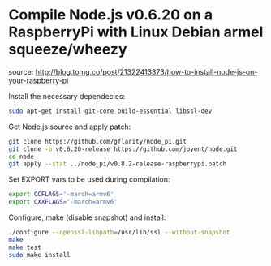 Compile Node.js v0.6.20 on a RaspberryPi with Linux Debian armel squeeze/wheezy
======================================================================
source: http://blog.tomg.co/post/21322413373/how-to-install-node-js-on-your-raspberry-pi

Install the necessary dependecies:
```bash
sudo apt-get install git-core build-essential libssl-dev
```

Get Node.js source and apply patch:
```bash
git clone https://github.com/gflarity/node_pi.git
git clone -b v0.6.20-release https://github.com/joyent/node.git
cd node
git apply --stat ../node_pi/v0.8.2-release-raspberrypi.patch
```

Set EXPORT vars to be used during compilation:
```bash
export CCFLAGS='-march=armv6'
export CXXFLAGS='-march=armv6'
```

Configure, make (disable snapshot) and install:
```bash
./configure --openssl-libpath=/usr/lib/ssl --without-snapshot
make
make test
sudo make install
```